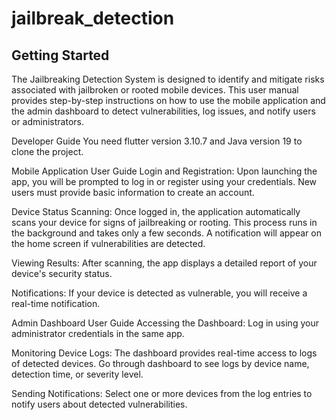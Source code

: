 # jailbreak_detection

## Getting Started

The Jailbreaking Detection System is designed to identify and mitigate risks associated with jailbroken or rooted mobile devices. This user manual provides step-by-step instructions on how to use the mobile application and the admin dashboard to detect vulnerabilities, log issues, and notify users or administrators.

Developer Guide
You need flutter version 3.10.7 and Java version 19 to clone the project.



 
Mobile Application User Guide
Login and Registration: Upon launching the app, you will be prompted to log in or register using your credentials. New users must provide basic information to create an account.

Device Status Scanning: Once logged in, the application automatically scans your device for signs of jailbreaking or rooting. This process runs in the background and takes only a few seconds. A notification will appear on the home screen if vulnerabilities are detected.

Viewing Results: After scanning, the app displays a detailed report of your device's security status. 

Notifications: If your device is detected as vulnerable, you will receive a real-time notification. 




Admin Dashboard User Guide
Accessing the Dashboard: Log in using your administrator credentials in the same app.

Monitoring Device Logs: The dashboard provides real-time access to logs of detected devices. Go through dashboard to see  logs by device name, detection time, or severity level.

Sending Notifications: Select one or more devices from the log entries to notify users about detected vulnerabilities. 
